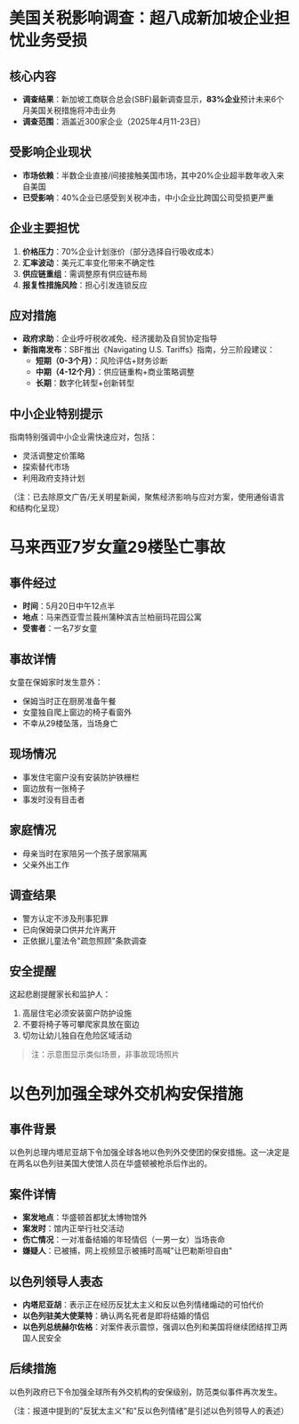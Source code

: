 
# 美国关税影响调查：超八成新加坡企业担忧业务受损

## 核心内容
- **调查结果**：新加坡工商联合总会(SBF)最新调查显示，**83%企业**预计未来6个月美国关税措施将冲击业务
- **调查范围**：涵盖近300家企业（2025年4月11-23日）

## 受影响企业现状
- **市场依赖**：半数企业直接/间接接触美国市场，其中20%企业超半数年收入来自美国
- **已受影响**：40%企业已感受到关税冲击，中小企业比跨国公司受损更严重

## 企业主要担忧
1. **价格压力**：70%企业计划涨价（部分选择自行吸收成本）
2. **汇率波动**：美元汇率变化带来不确定性
3. **供应链重组**：需调整原有供应链布局
4. **报复性措施风险**：担心引发连锁反应

## 应对措施
- **政府求助**：企业呼吁税收减免、经济援助及自贸协定指导
- **新指南发布**：SBF推出《Navigating U.S. Tariffs》指南，分三阶段建议：
  - **短期（0-3个月）**：风险评估+财务诊断
  - **中期（4-12个月）**：供应链重构+商业策略调整
  - **长期**：数字化转型+创新转型

## 中小企业特别提示
指南特别强调中小企业需快速应对，包括：
- 灵活调整定价策略
- 探索替代市场
- 利用政府支持计划


（注：已去除原文广告/无关明星新闻，聚焦经济影响与应对方案，使用通俗语言和结构化呈现）

 # 马来西亚7岁女童29楼坠亡事故

## 事件经过
- **时间**：5月20日中午12点半
- **地点**：马来西亚雪兰莪州蒲种滨吉兰柏丽玛花园公寓
- **受害者**：一名7岁女童

## 事故详情
女童在保姆家时发生意外：
- 保姆当时正在厨房准备午餐
- 女童独自爬上窗边的椅子看窗外
- 不幸从29楼坠落，当场身亡

## 现场情况
- 事发住宅窗户没有安装防护铁栅栏
- 窗边放有一张椅子
- 事发时没有目击者

## 家庭情况
- 母亲当时在家陪另一个孩子居家隔离
- 父亲外出工作

## 调查结果
- 警方认定不涉及刑事犯罪
- 已向保姆录口供并允许离开
- 正依据儿童法令"疏忽照顾"条款调查

## 安全提醒
这起悲剧提醒家长和监护人：
1. 高层住宅必须安装窗户防护设施
2. 不要将椅子等可攀爬家具放在窗边
3. 切勿让幼儿独自在危险区域活动

> 注：示意图显示类似场景，非事故现场照片

# 以色列加强全球外交机构安保措施

## 事件背景
以色列总理内塔尼亚胡下令加强全球各地以色列外交使团的保安措施。这一决定是在两名以色列驻美国大使馆人员在华盛顿被枪杀后作出的。

## 案件详情
- **案发地点**：华盛顿首都犹太博物馆外
- **案发时**：馆内正举行社交活动
- **伤亡情况**：一对准备结婚的年轻情侣（一男一女）当场丧命
- **嫌疑人**：已被捕，网上视频显示被捕时高喊"让巴勒斯坦自由"

## 以色列领导人表态
- **内塔尼亚胡**：表示正在经历反犹太主义和反以色列情绪煽动的可怕代价
- **以色列驻美大使莱特**：确认两名死者是即将结婚的情侣
- **以色列总统赫尔佐格**：对案件表示震惊，强调以色列和美国将继续团结捍卫两国人民安全

## 后续措施
以色列政府已下令加强全球所有外交机构的安保级别，防范类似事件再次发生。

（注：报道中提到的"反犹太主义"和"反以色列情绪"是引述以色列领导人的表述）

